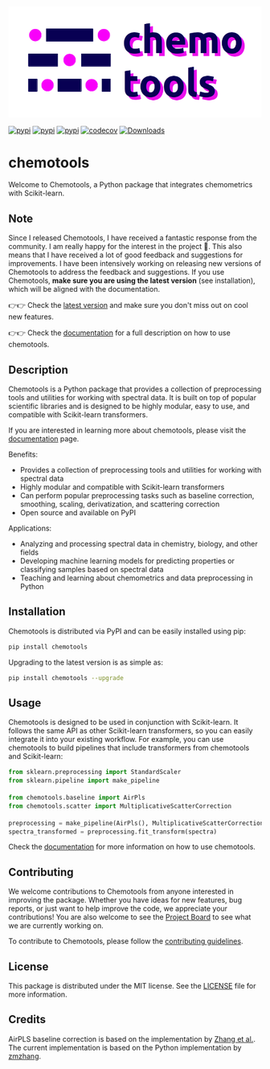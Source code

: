 ![chemotools](assets/images/logo_7.png)


[![pypi](https://img.shields.io/pypi/v/chemotools)](https://pypi.org/project/chemotools)
[![pypi](https://img.shields.io/pypi/pyversions/chemotools)](https://pypi.org/project/chemotools)
[![pypi](https://img.shields.io/pypi/l/chemotools)](https://github.com/paucablop/chemotools/blob/main/LICENSE)
[![codecov](https://codecov.io/github/paucablop/chemotools/branch/main/graph/badge.svg?token=D7JUJM89LN)](https://codecov.io/github/paucablop/chemotools)
[![Downloads](https://static.pepy.tech/badge/chemotools)](https://pepy.tech/project/chemotools)

# __chemotools__

Welcome to Chemotools, a Python package that integrates chemometrics with Scikit-learn.

## Note

Since I released Chemotools, I have received a fantastic response from the community. I am really happy for the interest in the project 🤗. This also means that I have received a lot of good feedback and suggestions for improvements. I have been intensively working on releasing new versions of Chemotools to address the feedback and suggestions. If you use Chemotools, __make sure you are using the latest version__ (see installation), which will be aligned with the documentation. 

👉👉 Check the [latest version](https://pypi.org/project/chemotools/) and make sure you don't miss out on cool new features.

👉👉 Check the [documentation](https://paucablop.github.io/chemotools/) for a full description on how to use chemotools.

## Description

Chemotools is a Python package that provides a collection of preprocessing tools and utilities for working with spectral data. It is built on top of popular scientific libraries and is designed to be highly modular, easy to use, and compatible with Scikit-learn transformers.

If you are interested in learning more about chemotools, please visit the [documentation](https://paucablop.github.io/chemotools/) page.

Benefits:
- Provides a collection of preprocessing tools and utilities for working with spectral data
- Highly modular and compatible with Scikit-learn transformers
- Can perform popular preprocessing tasks such as baseline correction, smoothing, scaling, derivatization, and scattering correction
- Open source and available on PyPI

Applications:
- Analyzing and processing spectral data in chemistry, biology, and other fields
- Developing machine learning models for predicting properties or classifying samples based on spectral data
- Teaching and learning about chemometrics and data preprocessing in Python

## Installation

Chemotools is distributed via PyPI and can be easily installed using pip:

```bash
pip install chemotools
```

Upgrading to the latest version is as simple as:

```bash
pip install chemotools --upgrade
```

## Usage

Chemotools is designed to be used in conjunction with Scikit-learn. It follows the same API as other Scikit-learn transformers, so you can easily integrate it into your existing workflow. For example, you can use chemotools to build pipelines that include transformers from chemotools and Scikit-learn:

```python
from sklearn.preprocessing import StandardScaler
from sklearn.pipeline import make_pipeline

from chemotools.baseline import AirPls
from chemotools.scatter import MultiplicativeScatterCorrection

preprocessing = make_pipeline(AirPls(), MultiplicativeScatterCorrection(), StandardScaler(with_std=False)) 
spectra_transformed = preprocessing.fit_transform(spectra)
```

Check the [documentation](https://paucablop.github.io/chemotools/) for more information on how to use chemotools.


## Contributing

We welcome contributions to Chemotools from anyone interested in improving the package. Whether you have ideas for new features, bug reports, or just want to help improve the code, we appreciate your contributions! You are also welcome to see the [Project Board](https://github.com/users/paucablop/projects/4) to see what we are currently working on.

To contribute to Chemotools, please follow the [contributing guidelines](CONTRIBUTING.md).

## License

This package is distributed under the MIT license. See the [LICENSE](LICENSE) file for more information.

## Credits

AirPLS baseline correction is based on the implementation by [Zhang et al.](https://pubs.rsc.org/is/content/articlelanding/2010/an/b922045c). The current implementation is based on the Python implementation by [zmzhang](https://github.com/zmzhang/airPLS).